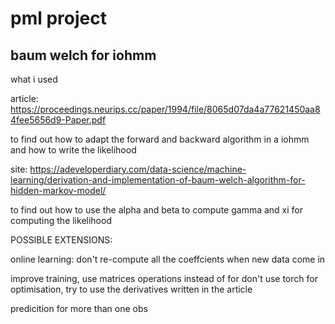 # pml project

## baum welch for iohmm

what i used

article: https://proceedings.neurips.cc/paper/1994/file/8065d07da4a77621450aa84fee5656d9-Paper.pdf

to find out how to adapt the forward and backward algorithm in a iohmm and how to write the likelihood

site: https://adeveloperdiary.com/data-science/machine-learning/derivation-and-implementation-of-baum-welch-algorithm-for-hidden-markov-model/

to find out how to use the alpha and beta to compute gamma and xi for computing the likelihood


POSSIBLE EXTENSIONS:

online learning: don't re-compute all the coeffcients when new data come in

improve training, use matrices operations instead of for
don't use torch for optimisation, try to use the derivatives written in the article

predicition for more than one obs

